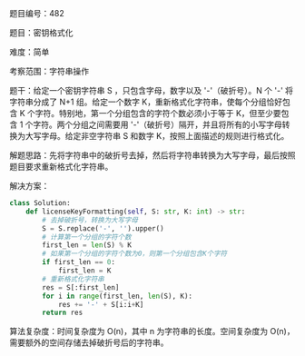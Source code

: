题目编号：482

题目：密钥格式化

难度：简单

考察范围：字符串操作

题干：给定一个密钥字符串 S ，只包含字母，数字以及 '-'（破折号）。N 个 '-' 将字符串分成了 N+1 组。给定一个数字 K，重新格式化字符串，使每个分组恰好包含 K 个字符。特别地，第一个分组包含的字符个数必须小于等于 K，但至少要包含 1 个字符。两个分组之间需要用 '-'（破折号）隔开，并且将所有的小写字母转换为大写字母。给定非空字符串 S 和数字 K，按照上面描述的规则进行格式化。

解题思路：先将字符串中的破折号去掉，然后将字符串转换为大写字母，最后按照题目要求重新格式化字符串。

解决方案：

```python
class Solution:
    def licenseKeyFormatting(self, S: str, K: int) -> str:
        # 去掉破折号，转换为大写字母
        S = S.replace('-', '').upper()
        # 计算第一个分组的字符个数
        first_len = len(S) % K
        # 如果第一个分组的字符个数为0，则第一个分组包含K个字符
        if first_len == 0:
            first_len = K
        # 重新格式化字符串
        res = S[:first_len]
        for i in range(first_len, len(S), K):
            res += '-' + S[i:i+K]
        return res
```

算法复杂度：时间复杂度为 O(n)，其中 n 为字符串的长度。空间复杂度为 O(n)，需要额外的空间存储去掉破折号后的字符串。